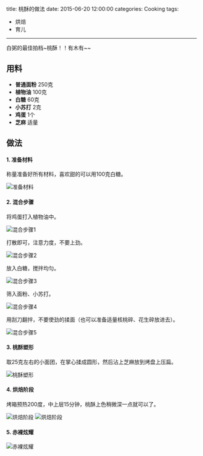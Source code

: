 title: 桃酥的做法
date: 2015-06-20 12:00:00
categories: Cooking
tags:
 - 烘焙
 - 育儿
---

白粥的最佳拍档~桃酥！！有木有~~

## 用料

* **普通面粉** 250克
* **植物油** 100克
* **白糖** 60克
* **小苏打** 2克
* **鸡蛋** 1个
* **芝麻** 适量


## 做法

#### 1. 准备材料
称量准备好所有材料，喜欢甜的可以用100克白糖。

![准备材料](p1.jpg)

#### 2. 混合步骤
将鸡蛋打入植物油中。

![混合步骤1](p2.jpg)

打散即可，注意力度，不要上劲。

![混合步骤2](p3.jpg)

放入白糖，搅拌均匀。

![混合步骤3](p4.jpg)

筛入面粉、小苏打。

![混合步骤4](p5.jpg)

用刮刀翻拌，不要使劲的揉面（也可以准备适量核桃碎、花生碎放进去）。

![混合步骤5](p6.jpg)

#### 3. 桃酥塑形
取25克左右的小面团，在掌心揉成圆形，然后沾上芝麻放到烤盘上压扁。

![桃酥塑形](p7.jpg)

#### 4. 烘焙阶段
烤箱预热200度，中上层15分钟，桃酥上色稍微深一点就可以了。

![烘焙阶段](p8.jpg)
![烘焙阶段](p9.jpg)

#### 5. 赤裸炫耀

![赤裸炫耀](p10.jpg)